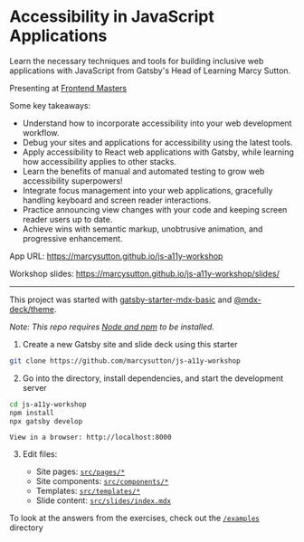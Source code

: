 # Accessibility in JavaScript Applications

Learn the necessary techniques and tools for building inclusive web applications with JavaScript from Gatsby's Head of Learning Marcy Sutton.

Presenting at [Frontend Masters](https://frontendmasters.com/workshops/javascript-accessibility/)

Some key takeaways:

- Understand how to incorporate accessibility into your web development workflow.
- Debug your sites and applications for accessibility using the latest tools.
- Apply accessibility to React web applications with Gatsby, while learning how accessibility applies to other stacks.
- Learn the benefits of manual and automated testing to grow web accessibility superpowers!
- Integrate focus management into your web applications, gracefully handling keyboard and screen reader interactions.
- Practice announcing view changes with your code and keeping screen reader users up to date.
- Achieve wins with semantic markup, unobtrusive animation, and progressive enhancement.

App URL: https://marcysutton.github.io/js-a11y-workshop

Workshop slides: https://marcysutton.github.io/js-a11y-workshop/slides/

---

This project was started with [gatsby-starter-mdx-basic](https://github.com/christopherbiscardi/gatsby-starter-mdx-basic) and [@mdx-deck/theme](https://github.com/jxnblk/mdx-deck/tree/master/packages/gatsby-theme).

_Note: This repo requires [Node and npm](https://nodejs.org) to be installed._

1. Create a new Gatsby site and slide deck using this starter

```sh
git clone https://github.com/marcysutton/js-a11y-workshop
```

2. Go into the directory, install dependencies, and start the development server

```sh
cd js-a11y-workshop
npm install
npx gatsby develop
```

    View in a browser: http://localhost:8000

3. Edit files:

    - Site pages: [`src/pages/*`](https://github.com/marcysutton/js-a11y-workshop/blob/master/src/pages)
    - Site components: [`src/components/*`](https://github.com/marcysutton/js-a11y-workshop/blob/master/src/components)
    - Templates: [`src/templates/*`](https://github.com/marcysutton/js-a11y-workshop/blob/master/src/templates)
    - Slide content: [`src/slides/index.mdx`](https://github.com/marcysutton/js-a11y-workshop/blob/master/src/slides/index.mdx)

To look at the answers from the exercises, check out the [`/examples`](https://github.com/marcysutton/js-a11y-workshop/blob/master/examples) directory
